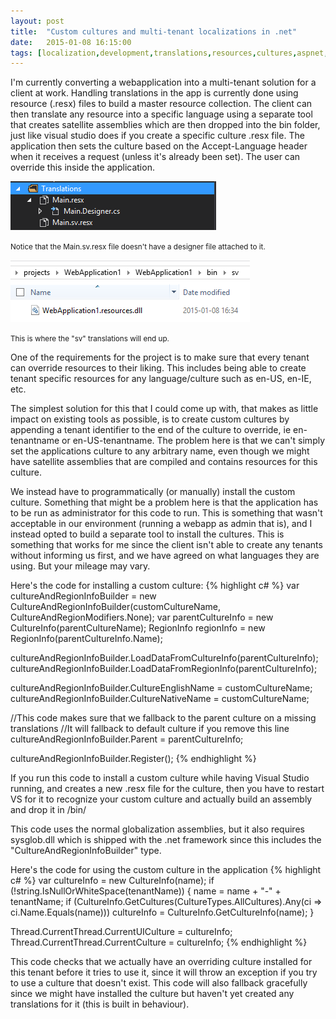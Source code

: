 ```yaml
---
layout: post
title:  "Custom cultures and multi-tenant localizations in .net"
date:   2015-01-08 16:15:00
tags: [localization,development,translations,resources,cultures,aspnet,web,stratiteq]
---
```


I'm currently converting a webapplication into a multi-tenant solution for a client at work. Handling translations in the app is currently done using resource (.resx) files to build a master resource collection. The client can then translate any resource into a specific language using a separate tool that creates satellite assemblies which are then dropped into the bin folder, just like visual studio does if you create a specific culture .resx file. The application then sets the culture based on the Accept-Language header when it receives a request (unless it's already been set). The user can override this inside the application.

![Resources in Visual Studio](/media/VSResources.PNG)
<p><small>Notice that the Main.sv.resx file doesn't have a designer file attached to it.</small></p>

![Satellite resource assembly on disk](/media/ResourcesLocation.PNG)
<p><small>This is where the "sv" translations will end up.</small></p>

One of the requirements for the project is to make sure that every tenant can override resources to their liking. This includes being able to create tenant specific resources for any language/culture such as en-US, en-IE, etc.

The simplest solution for this that I could come up with, that makes as little impact on existing tools as possible, is to create custom cultures by appending a tenant identifier to the end of the culture to override, ie en-tenantname or en-US-tenantname. The problem here is that we can't simply set the applications culture to any arbitrary name, even though we might have satellite assemblies that are compiled and contains resources for this culture.

We instead have to programmatically (or manually) install the custom culture. Something that might be a problem here is that the application has to be run as administrator for this code to run. This is something that wasn't acceptable in our environment (running a webapp as admin that is), and I instead opted to build a separate tool to install the cultures. This is something that works for me since the client isn't able to create any tenants without informing us first, and we have agreed on what languages they are using. But your mileage may vary.

Here's the code for installing a custom culture:
{% highlight c# %}
var cultureAndRegionInfoBuilder = new CultureAndRegionInfoBuilder(customCultureName, CultureAndRegionModifiers.None);
var parentCultureInfo = new CultureInfo(parentCultureName);
RegionInfo regionInfo = new RegionInfo(parentCultureInfo.Name);

cultureAndRegionInfoBuilder.LoadDataFromCultureInfo(parentCultureInfo);
cultureAndRegionInfoBuilder.LoadDataFromRegionInfo(parentCultureInfo);

cultureAndRegionInfoBuilder.CultureEnglishName = customCultureName;
cultureAndRegionInfoBuilder.CultureNativeName = customCultureName;

//This code makes sure that we fallback to the parent culture on a missing translations
//It will fallback to default culture if you remove this line
cultureAndRegionInfoBuilder.Parent = parentCultureInfo;

cultureAndRegionInfoBuilder.Register();
{% endhighlight %}

If you run this code to install a custom culture while having Visual Studio running, and creates a new .resx file for the culture, then you have to restart VS for it to recognize your custom culture and actually build an assembly and drop it in /bin/

This code uses the normal globalization assemblies, but it also requires sysglob.dll which is shipped with the .net framework since this includes the "CultureAndRegionInfoBuilder" type.

Here's the code for using the custom culture in the application
{% highlight c# %}
var cultureInfo = new CultureInfo(name);
if (!string.IsNullOrWhiteSpace(tenantName))
{
    name = name + "-" + tenantName;
    if (CultureInfo.GetCultures(CultureTypes.AllCultures).Any(ci => ci.Name.Equals(name)))
        cultureInfo = CultureInfo.GetCultureInfo(name);
}

Thread.CurrentThread.CurrentUICulture = cultureInfo;
Thread.CurrentThread.CurrentCulture = cultureInfo;
{% endhighlight %}

This code checks that we actually have an overriding culture installed for this tenant before it tries to use it, since it will throw an exception if you try to use a culture that doesn't exist. This code will also fallback gracefully since we might have installed the culture but haven't yet created any translations for it (this is built in behaviour).